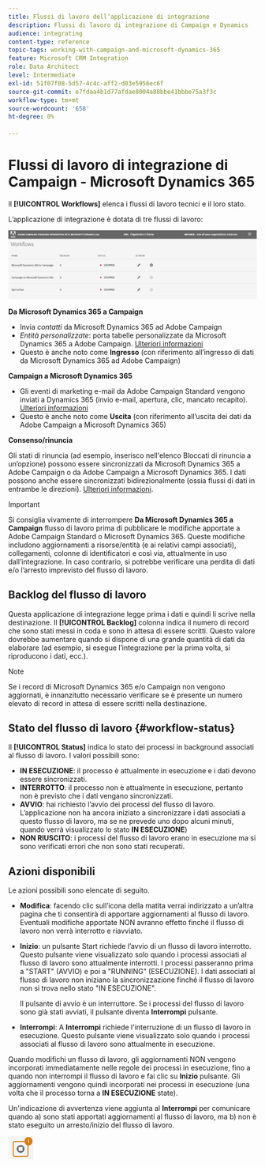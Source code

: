 ```yaml
---
title: Flussi di lavoro dell’applicazione di integrazione
description: Flussi di lavoro di integrazione di Campaign e Dynamics
audience: integrating
content-type: reference
topic-tags: working-with-campaign-and-microsoft-dynamics-365
feature: Microsoft CRM Integration
role: Data Architect
level: Intermediate
exl-id: 51f07f08-5d57-4c4c-aff2-d03e5956ec6f
source-git-commit: e7fdaa4b1d77afdae8004a88bbe41bbbe75a3f3c
workflow-type: tm+mt
source-wordcount: '658'
ht-degree: 0%

---
```


# Flussi di lavoro di integrazione di Campaign - Microsoft Dynamics 365

Il **[!UICONTROL Workflows]** elenca i flussi di lavoro tecnici e il loro stato.

L’applicazione di integrazione è dotata di tre flussi di lavoro:

![](assets/do-not-localize/d365-to-acs-ui-page-workflows.png)

**Da Microsoft Dynamics 365 a Campaign**
* Invia *contatti* da Microsoft Dynamics 365 ad Adobe Campaign
* *Entità personalizzate*: porta tabelle personalizzate da Microsoft Dynamics 365 a Adobe Campaign. [Ulteriori informazioni](../../integrating/using/d365-acs-using-the-integration.md#data-flows)
* Questo è anche noto come **Ingresso** (con riferimento all’ingresso di dati da Microsoft Dynamics 365 ad Adobe Campaign)

**Campaign a Microsoft Dynamics 365**
* Gli eventi di marketing e-mail da Adobe Campaign Standard vengono inviati a Dynamics 365 (invio e-mail, apertura, clic, mancato recapito). [Ulteriori informazioni](../../integrating/using/d365-acs-using-the-integration.md#email-marketing-event-flow)
* Questo è anche noto come **Uscita** (con riferimento all’uscita dei dati da Adobe Campaign a Microsoft Dynamics 365)

**Consenso/rinuncia**

Gli stati di rinuncia (ad esempio, inserisco nell&#39;elenco Bloccati di rinuncia a un’opzione) possono essere sincronizzati da Microsoft Dynamics 365 a Adobe Campaign o da Adobe Campaign a Microsoft Dynamics 365. I dati possono anche essere sincronizzati bidirezionalmente (ossia flussi di dati in entrambe le direzioni). [Ulteriori informazioni](../../integrating/using/d365-acs-self-service-app-data-sync.md#opt-in-out-wf).

>[!IMPORTANT]
>
>Si consiglia vivamente di interrompere **Da Microsoft Dynamics 365 a Campaign** flusso di lavoro prima di pubblicare le modifiche apportate a Adobe Campaign Standard o Microsoft Dynamics 365. Queste modifiche includono aggiornamenti a risorse/entità (e ai relativi campi associati), collegamenti, colonne di identificatori e così via, attualmente in uso dall’integrazione. In caso contrario, si potrebbe verificare una perdita di dati e/o l’arresto imprevisto del flusso di lavoro.

## Backlog del flusso di lavoro

Questa applicazione di integrazione legge prima i dati e quindi li scrive nella destinazione. Il **[!UICONTROL Backlog]** colonna indica il numero di record che sono stati messi in coda e sono in attesa di essere scritti. Questo valore dovrebbe aumentare quando si dispone di una grande quantità di dati da elaborare (ad esempio, si esegue l’integrazione per la prima volta, si riproducono i dati, ecc.).

>[!NOTE]
>Se i record di Microsoft Dynamics 365 e/o Campaign non vengono aggiornati, è innanzitutto necessario verificare se è presente un numero elevato di record in attesa di essere scritti nella destinazione.
>

## Stato del flusso di lavoro {#workflow-status}

Il **[!UICONTROL Status]** indica lo stato dei processi in background associati al flusso di lavoro. I valori possibili sono:

* **IN ESECUZIONE**: il processo è attualmente in esecuzione e i dati devono essere sincronizzati.
* **INTERROTTO**: il processo non è attualmente in esecuzione, pertanto non è previsto che i dati vengano sincronizzati.
* **AVVIO**: hai richiesto l’avvio dei processi del flusso di lavoro. L’applicazione non ha ancora iniziato a sincronizzare i dati associati a questo flusso di lavoro, ma se ne prevede uno dopo alcuni minuti, quando verrà visualizzato lo stato **IN ESECUZIONE**)
* **NON RIUSCITO**: i processi del flusso di lavoro erano in esecuzione ma si sono verificati errori che non sono stati recuperati.

## Azioni disponibili

Le azioni possibili sono elencate di seguito.

* **Modifica**: facendo clic sull’icona della matita verrai indirizzato a un’altra pagina che ti consentirà di apportare aggiornamenti al flusso di lavoro. Eventuali modifiche apportate NON avranno effetto finché il flusso di lavoro non verrà interrotto e riavviato.

* **Inizio**: un pulsante Start richiede l’avvio di un flusso di lavoro interrotto. Questo pulsante viene visualizzato solo quando i processi associati al flusso di lavoro sono attualmente interrotti. I processi passeranno prima a &quot;START&quot; (AVVIO) e poi a &quot;RUNNING&quot; (ESECUZIONE). I dati associati al flusso di lavoro non iniziano la sincronizzazione finché il flusso di lavoro non si trova nello stato &quot;IN ESECUZIONE&quot;.

  Il pulsante di avvio è un interruttore. Se i processi del flusso di lavoro sono già stati avviati, il pulsante diventa **Interrompi** pulsante.

* **Interrompi**: A **Interrompi** richiede l&#39;interruzione di un flusso di lavoro in esecuzione. Questo pulsante viene visualizzato solo quando i processi associati al flusso di lavoro sono attualmente in esecuzione.

Quando modifichi un flusso di lavoro, gli aggiornamenti NON vengono incorporati immediatamente nelle regole dei processi in esecuzione, fino a quando non interrompi il flusso di lavoro e fai clic su **Inizio** pulsante. Gli aggiornamenti vengono quindi incorporati nei processi in esecuzione (una volta che il processo torna a **IN ESECUZIONE** state).

Un&#39;indicazione di avvertenza viene aggiunta al **Interrompi** per comunicare quando a) sono stati apportati aggiornamenti al flusso di lavoro, ma b) non è stato eseguito un arresto/inizio del flusso di lavoro.

![](assets/do-not-localize/d365-to-acs-icon-stop-with-changes.png)
